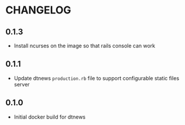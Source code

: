 # CHANGELOG

## 0.1.3
- Install ncurses on the image so that rails console can work

## 0.1.1
- Update dtnews `production.rb` file to support configurable static files server

## 0.1.0
- Initial docker build for dtnews
